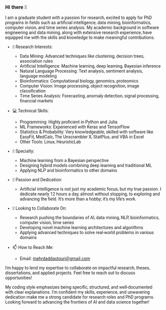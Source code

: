 <div style="font-family: 'Roboto', sans-serif;">

### Hi there 👋

I am a graduate student with a passion for research, excited to apply for PhD programs in fields such as artificial intelligence, data mining, bioinformatics, computer vision, and time series analysis. My academic background in software engineering and data mining, along with extensive research experience, have equipped me with the skills and knowledge to make meaningful contributions.

- 🔭 Research Interests: 
    - Data Mining: Advanced techniques like clustering, decision trees, association rules
    - Artificial Intelligence: Machine learning, deep learning, Bayesian inference  
    - Natural Language Processing: Text analysis, sentiment analysis, language modeling
    - Bioinformatics: Computational biology, genomics, proteomics
    - Computer Vision: Image processing, object recognition, image classification
    - Time Series Analysis: Forecasting, anomaly detection, signal processing, financial markets

- 💻 Technical Skills:
    - Programming: Highly proficient in Python and Julia
    - ML Frameworks: Experienced with Keras and TensorFlow
    - Statistics & Probability: Very knowledgeable, skilled with software like EasyFit, MedCalc, The Unscrambler X, StatPlus, and VBA in Excel
    - Other Tools: Linux, HeuristicLab

- 📝 Specialty: 
    - Machine learning from a Bayesian perspective
    - Designing hybrid models combining deep learning and traditional ML
    - Applying NLP and bioinformatics to other domains

- 🌱 Passion and Dedication:
    - Artificial intelligence is not just my academic focus, but my true passion. I dedicate nearly 12 hours a day, almost without stopping, to exploring and advancing the field. It's more than a hobby; it's my life's work.

- 👯 Looking to Collaborate On:
    - Research pushing the boundaries of AI, data mining, NLP, bioinformatics, computer vision, time series
    - Developing novel machine learning architectures and algorithms
    - Applying advanced techniques to solve real-world problems in various domains

- 📫 How to Reach Me:
    - Email: mehrdaddastouri@gmail.com
            

I'm happy to lend my expertise to collaborate on impactful research, theses, dissertations, and applied projects. Feel free to reach out to discuss opportunities! 

My coding style emphasizes being specific, structured, and well-documented with clear explanations. I'm confident my skills, experience, and unwavering dedication make me a strong candidate for research roles and PhD programs. Looking forward to advancing the frontiers of AI and data science together!

</div>
